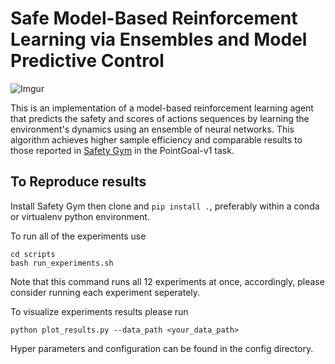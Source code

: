 # Safe Model-Based Reinforcement Learning via Ensembles and Model Predictive Control

![Imgur](https://i.imgur.com/6F47oFY.gif)

This is an implementation of a model-based reinforcement learning agent that predicts the safety and scores of actions sequences by learning the environment's dynamics using an ensemble of neural networks. This algorithm achieves higher sample efficiency and comparable results to those reported in [Safety Gym](https://openai.com/blog/safety-gym/) in the PointGoal-v1 task.


## To Reproduce results
Install Safety Gym then clone and ```pip install .```, preferably within a conda or virtualenv python environment.

To run all of the experiments use
```
cd scripts
bash run_experiments.sh
```
Note that this command runs all 12 experiments at once, accordingly, please consider running each experiment seperately.

To visualize experiments results please run
```
python plot_results.py --data_path <your_data_path>
```

Hyper parameters and configuration can be found in the config directory.
